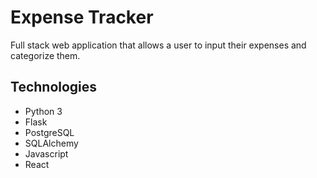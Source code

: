 # Expense Tracker

Full stack web application that allows a user to input their expenses and categorize them.

## Technologies
- Python 3
- Flask
- PostgreSQL
- SQLAlchemy
- Javascript
- React



